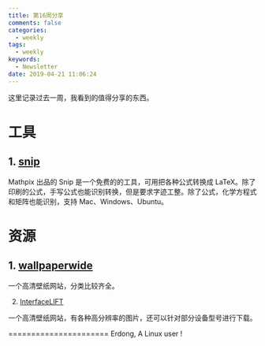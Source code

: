 ```yaml
---
title: 第16周分享
comments: false
categories:
  - weekly
tags:
  - weekly
keywords:
  - Newsletter
date: 2019-04-21 11:06:24
---
```



这里记录过去一周，我看到的值得分享的东西。
<!--more-->

# 工具

## 1. [snip](https://mathpix.com)

Mathpix 出品的 Snip 是一个免费的的工具，可用把各种公式转换成 LaTeX。除了印刷的公式，手写公式也能识别转换，但是要求字迹工整。除了公式，化学方程式和矩阵也能识别，支持 Mac、Windows、Ubuntu。

# 资源

## 1. [wallpaperwide](http://wallpaperswide.com)

一个高清壁纸网站，分类比较齐全。

2. [InterfaceLIFT](https://interfacelift.com/wallpaper/downloads/date/any/)

一个高清壁纸网站，有各种高分辨率的图片，还可以针对部分设备型号进行下载。


======================
Erdong, A Linux user !
